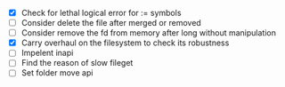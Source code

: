 - [x] Check for lethal logical error for := symbols
- [ ] Consider delete the file after merged or removed
- [ ] Consider remove the fd from memory after long without manipulation
- [x] Carry overhaul on the filesystem to check its robustness
- [ ] Impelent inapi
- [ ] Find the reason of slow fileget
- [ ] Set folder move api
